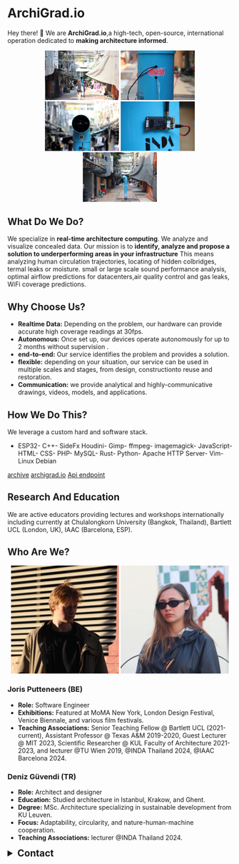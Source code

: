  
# ArchiGrad.io 

Hey there! 👋 We are **ArchiGrad.io**,a high-tech, open-source, international operation dedicated to **making architecture informed**.
<br>
<!-- <div style="text-align: center;">
  <img src="./assets/a_1.png" alt="Image 1" style="width: 33%; display: inline-block;">
  <img src="./assets/a_2.png" alt="Image 2" style="width: 33%; display: inline-block;">
  <img src="./assets/a_3.png" alt="Image 3" style="width: 33%; display: inline-block;">
</div> -->
<div style="text-align: center;">
  <img src="./assets/IMG_3658.JPG" alt="Image 1" style="width: 33%; display: inline-block;">
  <img src="./assets/IMG_3760.JPG" alt="Image 3" style="width: 33%; display: inline-block;">
  <img src="./assets/IMG_3787.JPG" alt="Image 3" style="width: 33%; display: inline-block;">
  <img src="./assets/IMG_3807.JPG" alt="Image 3" style="width: 33%; display: inline-block;">
  <img src="./assets/IMG_3850.JPG" alt="Image 3" style="width: 33%; display: inline-block;">
</div>



<!-- <div style="text-align: center;">
  <img src="./assets/INDA_group_3_2.png" alt="Image 3" style="width: 33%; display: inline-block;">
  <img src="./assets/INDA_group_3_4.png" alt="Image 3" style="width: 33%; display: inline-block;">
  <img src="./assets/INDA_group_3_5.png" alt="Image 3" style="width: 100%; display: inline-block;">
  <img src="./assets/INDA_group_3_7.png" alt="Image 3" style="width: 33%; display: inline-block;">
  <img src="./assets/INDA_group_3_9.png" alt="Image 3" style="width: 33%; display: inline-block;">
  <img src="./assets/INDA_group_3_10.png" alt="Image 3" style="width: 33%; display: inline-block;">
  <img src="./assets/INDA_group_3_14.png" alt="Image 3" style="width: 33%; display: inline-block;">
</div> -->

## What Do We Do? <!--<img src="./assets/animated.gif" style="height:15px; width:15px;border-radius: 50%; ">-->

We specialize in **real-time architecture computing**. We analyze and visualize concealed data.  Our mission is to **identify, analyze and propose a solution to underperforming areas in your infrastructure**   This means analyzing human circulation trajectories, locating of hidden colbridges, termal leaks or moisture. small or large scale  sound performance analysis, optimal airflow predictions for datacenters,air quality control and  gas leaks, WiFi coverage predictions. 



<!-- We outperform traditional methods, offering both an economical and environmental advantage. -->
<!-- [Link Text](http://example.com) -->

## Why Choose Us? <!--<img src="./assets/animated.gif" style="height:15px; width:15px;border-radius: 50%; ">-->

- **Realtime Data:** Depending on the problem, our hardware can provide accurate high coverage readings at 30fps.
- **Autonomous:** Once set up, our devices operate  autonomously for up to 2 months without supervision .
- **end-to-end:** Our service identifies the problem and provides a solution.
- **flexible:** depending on your situation, our service can be used in multiple scales and stages, from design, constructionto reuse and restoration.
- **Communication:** we provide analytical and highly-communicative drawings, videos, models, and applications.
<!-- - **Predicability:** With our end-to-end ML model, we can accurately predict temperature, gas, and sound propagation, as well as  human circulation -->
 <!-- high-communicative drawings, videos, and models to effectively communicate our proposals and analyses. -->

## How We Do This? <!--<img src="./assets/animated.gif" style="height:15px; width:15px;border-radius: 50%; ">-->

We leverage a custom hard and software stack. 
  - ESP32- C++- SideFx Houdini- Gimp- ffmpeg- imagemagick- JavaScript- HTML- CSS- PHP- MySQL- Rust- Python- Apache HTTP Server- Vim- Linux Debian
<!--
<div style="text-align: center;">
  <!-- <img src="./assets/overview_1.png" alt="Image 1" style="width: 33%; display: inline-block;">
  <img src="./assets/overview_2.png" alt="Image 1" style="width: 33%; display: inline-block;">
  <img src="./assets/overview_3.png" alt="Image 1" style="width: 33%; display: inline-block;">
  <img src="./assets/overview_4.png" alt="Image 1" style="width: 33%; display: inline-block;"> 
  <img src="./assets/overview_5.png" alt="Image 1" style="width: 100%; display: inline-block;"> 
  <img src="./assets/overview_6.png" alt="Image 1" style="width: 47%; display: inline-block;">
   - ESP32- C++- SideFx Houdini- Gimp- ffmpeg- imagemagick- JavaScript- HTML- CSS- PHP- MySQL- Rust- Python- Apache HTTP Server- Vim- Linux Debian
</div>
-->

[archive](http://archive.archigrad.io)
[archigrad.io](http://archigrad.io)
[Api endpoint](http://api.archigrad.io)

<!--

| ![Image Alt Text](./assets/overview_6.png) | Text content goes here. |
| ------------------------------------------ | ------------------------ |


| ![Image Alt Text](./assets/overview_6.png) | <div style="vertical-align: top;">Text content goes here.</div> |
| ------------------------------------------ | ------------------------ |
-->
<!--
<div style="display: flex; align-items: flex-start;">
  <img src="./assets/overview_6.png" alt="Image Alt Text" style="width: 30%;">
  <div style="width: 50%; padding: 10px;">
    <p> - ESP32- C++- SideFx Houdini- Gimp- ffmpeg- imagemagick- JavaScript- HTML- CSS- PHP- MySQL- Rust- Python- Apache HTTP Server- Vim- Linux Debian</p>
  </div>
</div>

<div style="overflow: auto;">
  <img src="./assets/overview_6.png" alt="Image Alt Text" style="width: 30%; float: left; margin-right: 10px;">
  <div style="width: 50%; padding: 10px;">
    <p> - ESP32- C++- SideFx Houdini- Gimp- ffmpeg- imagemagick- JavaScript- HTML- CSS- PHP- MySQL- Rust- Python- Apache HTTP Server- Vim- Linux Debian</p>
  </div>
  <div style="clear: both;"></div>
</div> -->
<!-- ![Image](./assets/overview_6.png){width=50%}
Text content goes here.   -->

<!-- 
|  <img src="./assets/overview_6.png" alt="Image 1" style="width: 100%; display: inline-block;">| <details style="align-items: flex-start;"><summary>Hardware</summary> - ESP32 <br> - C++</details> <br> <details><summary>Backend</summary> - PHP <br> - MySQL <br> - Rust <br> - Python <br> - Apache HTTP Server </details> <br> <details><summary>Backend</summary> - PHP <br> - MySQL <br> - Rust <br> - Python <br> - Apache HTTP Server </details>   |
| ----- | ------------------------ |

|  <details> <summary>Hardware</summary> - ESP32 <br> - C++</details>    | <details> <summary>Software</summary> - SideFx Houdini <br>   - Gimp <br>   - ffmpeg <br>   - imagemagick </details>  | <details>  <summary>Frontend</summary>  - JavaScript <br> - HTML <br>  - CSS <br> </details>
| ---------|------|------------|

| <details><summary>Hardware</summary> - ESP32 <br> - C++</details> | <details><summary>Software</summary> - SideFx Houdini <br> - Gimp <br> - ffmpeg <br> - imagemagick </details> | <details><summary>Frontend</summary> - JavaScript <br> - HTML <br> - CSS <br> </details> |
| ------------------------------------- | ----------------------------------------- | --------------------------------- |
| <details><summary>Backend</summary> - PHP <br> - MySQL <br> - Rust <br> - Python <br> - Apache HTTP Server </details> | <details><summary>Workflow</summary> - Vim <br> - Linux Debian </details> | |


| <details style="align-items: flex-start;"><summary>Hardware</summary> - ESP32 <br> - C++</details> | <details style="align-items: flex-start;"><summary>Software</summary> - SideFx Houdini <br> - Gimp <br> - ffmpeg <br> - imagemagick </details> | <details style="align-items: flex-start;"><summary>Frontend</summary> - JavaScript <br> - HTML <br> - CSS <br> </details> |
| ---------------------------------------------------------------------------------------------------- | -------------------------------------------------------------------------------------------------------- | ---------------------------------------- |
| <details style="align-items: flex-start;"><summary>Backend</summary> - PHP <br> - MySQL <br> - Rust <br> - Python <br> - Apache HTTP Server </details> | <details style="align-items: flex-start;"><summary>Workflow</summary> - Vim <br> - Linux Debian </details> | | -->

<!-- 
<details>
  <summary>Hardware</summary>

  - ESP32
  - C++
</details>

<details>
  <summary>Software</summary>

  - SideFx Houdini
  - Gimp
  - ffmpeg
  - imagemagick
</details>

<details>
  <summary>Frontend</summary>

  - JavaScript
  - HTML
  - CSS
</details>

<details>
  <summary>Backend</summary>

  - PHP
  - MySQL
  - Rust
  - Python
  - Apache HTTP Server
</details>

<details>
  <summary>Workflow</summary>

  - Vim
  - Linux Debian
</details> -->

## Research And Education <!--<img src="./assets/animated.gif" style="height:15px; width:15px;border-radius: 50%; ">-->

We are active educators providing lectures and workshops internationally including currently at Chulalongkorn University (Bangkok, Thailand),  Bartlett UCL (London, UK), IAAC (Barcelona, ESP).


## Who Are We? <!--<img src="./assets/animated.gif" style="height:15px; width:15px;border-radius: 50%; ">-->
<!-- <div style="text-align: center;">
  <img src="./assets/barcelona_Joris_cropped.JPG" alt="Image 1" style="width: 48%; display: inline-block;">
  <img src="./assets/barcelona_Deniz_cropped2.JPG" alt="Image 2" style="width: 48%; display: inline-block;">
</div>
-->

<div style="text-align: center;">
  <img src="./assets/barcelona_Joris_cropped.JPG" alt="Image 1" style="width: 48%; display: inline-block;">
  <img src="./assets/barcelona_Deniz_cropped5.JPG" alt="Image 2" style="width: 48%; display: inline-block;">
</div>


### Joris Putteneers (BE)
- **Role:** Software Engineer
- **Exhibitions:** Featured at MoMA New York, London Design Festival, Venice Biennale, and various film festivals.
- **Teaching Associations:** Senior Teaching Fellow @ Bartlett UCL (2021-current), Assistant Professor @ Texas A&M 2019-2020, Guest Lecturer @ MIT 2023, Scientific Researcher @ KUL Faculty of Architecture 2021-2023, and lecturer @TU Wien 2019, @INDA Thailand 2024, @IAAC Barcelona 2024.

### Deniz Güvendi (TR)
- **Role:** Architect and designer
- **Education:** Studied architecture in Istanbul, Krakow, and Ghent.
- **Degree:** MSc. Architecture specializing in sustainable development from KU Leuven.
- **Focus:** Adaptability, circularity, and nature-human-machine cooperation.
- **Teaching Associations:** lecturer @INDA Thailand 2024.

<!--
## Roadmap

- [x] inhouse Machine learning model
- [ ] Task 2
-->
 
<details>
 <summary style="font-weight: bold; font-size: 1.5em;">Contact</summary>
[instagram](http://archive.archigrad.io)
</details>
<!--
| Name     | Age  | Occupation               |
| ---------|------|--------------------------|
| John     | 25   | <details><summary>Developer</summary>Software engineer</details>  |
| Mary     | 30   | <details><summary>Designer</summary>Graphic designer</details>    |
| Alex     | 28   | <details><summary>Engineer</summary>Mechanical engineer</details> |

-->




